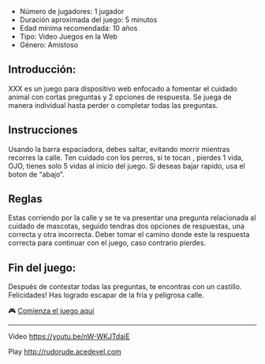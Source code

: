 * Número de jugadores: 1 jugador 
* Duración aproximada del juego: 5 minutos 
* Edad mínima recomendada: 10 años 
* Tipo: Video Juegos en la Web 
* Género: Amistoso 

 

## Introducción:   

XXX es un juego para dispositivo web enfocado a fomentar el cuidado animal con cortas preguntas y 2 opciones de respuesta. Se juega de manera individual hasta perder o completar todas las preguntas.  

 

## Instrucciones   

Usando la barra espaciadora, debes saltar, evitando morrir mientras recorres la calle. Ten cuidado con los perros, si te tocan , pierdes 1 vida, OJO, tienes solo 5 vidas al inicio del juego. Si deseas bajar rapido, usa el boton de “abajo”. 

 

## Reglas 

Estas  corriendo por la calle y se te va presentar una pregunta relacionada al cuidado de mascotas, seguido tendras dos opciones de respuestas, una correcta y otra incorrecta. Deber tomar el camino donde este la respuesta correcta para continuar con el juego, caso contrario pierdes. 

 

## Fin del juego: 

Después de contestar todas las preguntas, te encontras con un castillo. Felicidades! Has logrado escapar de la fría y peligrosa calle. 


:video_game: [Comienza el juego aquí](https://margaritamawyin.github.io/RunCatVJ/)


<hr>

Video
https://youtu.be/nW-WKJTdaiE

Play
http://rudorude.acedevel.com

